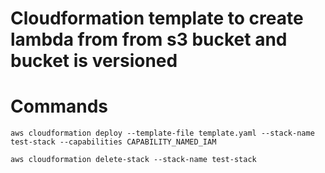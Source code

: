 # Cloudformation template to create lambda from from s3 bucket and bucket is versioned

# Commands
```
aws cloudformation deploy --template-file template.yaml --stack-name test-stack --capabilities CAPABILITY_NAMED_IAM

aws cloudformation delete-stack --stack-name test-stack
```